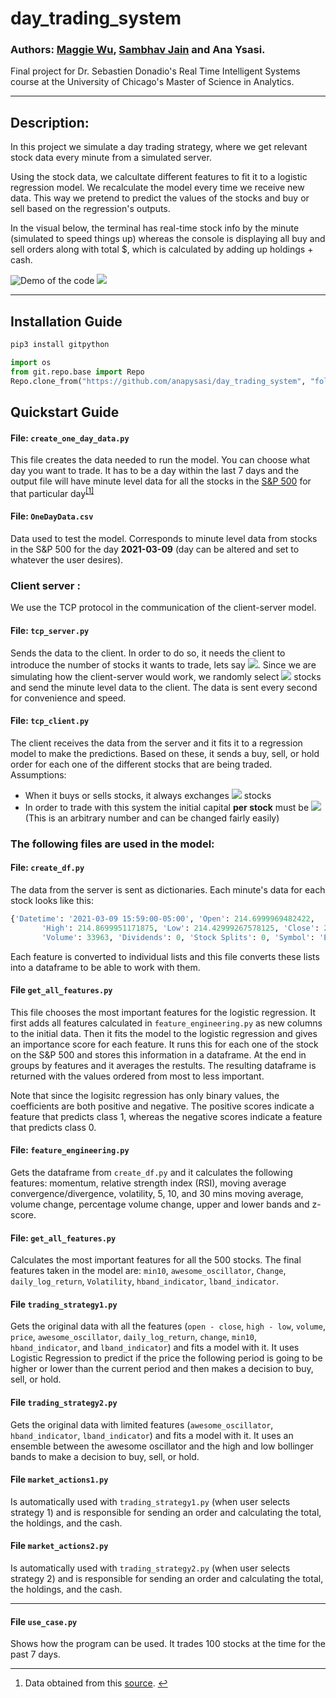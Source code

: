 # day_trading_system

### Authors: [Maggie Wu](https://github.com/MaggieWoo2), [Sambhav Jain](https://github.com/sambhavjain3211) and Ana Ysasi.

Final project for Dr. Sebastien Donadio's Real Time Intelligent Systems course at the University of Chicago's Master of Science in Analytics.

---

## Description:

In this project we simulate a day trading strategy, where we get relevant stock data every minute from a simulated server.

Using the stock data, we calcultate different features to fit it to a logistic regression model. We recalculate the model every time we receive new data. This way we pretend to predict the values of the stocks and buy or sell based on the regression's outputs.

In the visual below, the terminal has real-time stock info by the minute (simulated to speed things up) whereas the console is displaying all buy and sell orders along with total $, which is calculated by adding up holdings + cash. 

![Demo of the code](https://github.com/anapysasi/day_trading_system/blob/main/DEMO.gif)
![](https://github.com/anapysasi/day_trading_system/blob/main/result_sample.png)

---

## Installation Guide

```python
pip3 install gitpython

import os
from git.repo.base import Repo
Repo.clone_from("https://github.com/anapysasi/day_trading_system", "folderToSave")
```

## Quickstart Guide

#### File: `create_one_day_data.py`

This file creates the data needed to run the model. You can choose what day you want to trade. It has to be a day within the last 7 days and the output file will have minute level data for all the stocks in the [S&P 500](https://github.com/anapysasi/day_trading_system/blob/main/SPY500.xlsx) for that particular day<sup class="footnote-ref"><a href="#fn1" id="fnref1">[1]</a></sup>

#### File: `OneDayData.csv`

Data used to test the model. Corresponds to minute level data from stocks in the S&P 500 for the day **2021-03-09** (day can be altered and set to whatever the user desires).

### Client server :

We use the TCP protocol in the communication of the client-server model. 

#### File: `tcp_server.py`

Sends the data to the client. In order to do so, it needs the client to introduce the number of stocks it wants to trade, lets say <img src="https://render.githubusercontent.com/render/math?math=n">. Since we are simulating how the client-server would work, we randomly select <img src="https://render.githubusercontent.com/render/math?math=n"> stocks and send the minute level data to the client. The data is sent every second for convenience and speed.

#### File: `tcp_client.py`

The client receives the data from the server and it fits it to a regression model to make the predictions. Based on these, it sends a buy, sell, or hold order for each one of the different stocks that are being traded. Assumptions:

* When it buys or sells stocks, it always exchanges <img src="https://render.githubusercontent.com/render/math?math=10"> stocks
* In order to trade with this system the initial capital **per stock** must be <img src="https://render.githubusercontent.com/render/math?math=\$100,000"> (This is an arbitrary number and can be changed fairly easily)

### The following files are used in the model:

#### File: `create_df.py`

The data from the server is sent as dictionaries. Each minute's data for each stock looks like this:

```python
{'Datetime': '2021-03-09 15:59:00-05:00', 'Open': 214.6999969482422, 
       'High': 214.8699951171875, 'Low': 214.42999267578125, 'Close': 214.42999267578125,
       'Volume': 33963, 'Dividends': 0, 'Stock Splits': 0, 'Symbol': 'ECL'}
```

Each feature is converted to individual lists and this file converts these lists into a dataframe to be able to work with them.

#### File `get_all_features.py`

This file chooses the most important features for the logistic regression. It first adds all features calculated in `feature_engineering.py` as new columns to the initial data. Then it fits the model to the logistic regression and gives an importance score for each feature. It runs this for each one of the stock on the S&P 500 and stores this information in a dataframe. At the end in groups by features and it averages the restults. The resulting dataframe is returned with the values ordered from most to less important.

Note that since the logisitc regression has only binary values, the coefficients are both positive and negative. The positive scores indicate a feature that predicts class 1, whereas the negative scores indicate a feature that predicts class 0.

#### File: `feature_engineering.py`

Gets the dataframe from `create_df.py` and it calculates the following features: momentum, relative strength index (RSI), moving average convergence/divergence, volatility, 5, 10, and 30 mins moving average, volume change, percentage volume change, upper and lower bands and z-score.

#### File: `get_all_features.py`

Calculates the most important features for all the 500 stocks. The final features taken in the model are: `min10`, `awesome_oscillator`, `Change`, `daily_log_return`, `Volatility`, `hband_indicator`, `lband_indicator`.

#### File `trading_strategy1.py`

Gets the original data with all the features (`open - close`, `high - low`, `volume`, `price`, `awesome_oscillator`, `daily_log_return`, `change`, `min10`, `hband_indicator`, and `lband_indicator`) and fits a model with it. It uses Logistic Regression to predict if the price the following period is going to be higher or lower than the current period and then makes a decision to buy, sell, or hold. 

#### File `trading_strategy2.py`

Gets the original data with limited features (`awesome_oscillator`, `hband_indicator`, `lband_indicator`) and fits a model with it. It uses an ensemble between the awesome oscillator and the high and low bollinger bands to make a decision to buy, sell, or hold. 

#### File `market_actions1.py`

Is automatically used with `trading_strategy1.py` (when user selects strategy 1) and is responsible for sending an order and calculating the total, the holdings, and the cash.

#### File `market_actions2.py`

Is automatically used with `trading_strategy2.py` (when user selects strategy 2) and is responsible for sending an order and calculating the total, the holdings, and the cash.

---

#### File `use_case.py`

Shows how the program can be used. It trades 100 stocks at the time for the past 7 days.


<hr class="footnotes-sep">
<section class="footnotes">
<ol class="footnotes-list">
<li id="fn1"  class="footnote-item"><p>Data obtained from this <a href="https://www.slickcharts.com/sp500" title="Title">source</a>. <a href="#fnref1" class="footnote-backref">↩</a></p>
</li>

